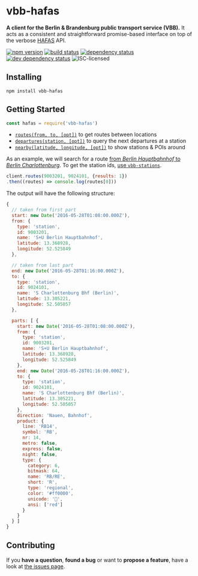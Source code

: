 # vbb-hafas

**A client for the Berlin & Brandenburg public transport service (VBB).** It acts as a consistent and straightforward promise-based interface on top of the verbose [HAFAS](http://hacon.de/hafas) API.

[![npm version](https://img.shields.io/npm/v/vbb-hafas.svg)](https://www.npmjs.com/package/vbb-hafas)
[![build status](https://img.shields.io/travis/derhuerst/vbb-hafas.svg)](https://travis-ci.org/derhuerst/vbb-hafas)
[![dependency status](https://img.shields.io/david/derhuerst/vbb-hafas.svg)](https://david-dm.org/derhuerst/vbb-hafas)
[![dev dependency status](https://img.shields.io/david/dev/derhuerst/vbb-hafas.svg)](https://david-dm.org/derhuerst/vbb-hafas#info=devDependencies)
![ISC-licensed](https://img.shields.io/github/license/derhuerst/vbb-hafas.svg)


## Installing

```shell
npm install vbb-hafas
```


## Getting Started

```javascript
const hafas = require('vbb-hafas')
```

- [`routes(from, to, [opt])`](docs/routes.md) to get routes between locations
- [`departures(station, [opt])`](docs/departures.md) to query the next departures at a station
- [`nearby(latitude, longitude, [opt])`](docs/nearby.md) to show stations & POIs around

As an example, we will search for a route [from *Berlin Hauptbahnhof* to *Berlin Charlottenburg*](https://www.google.de/maps/dir/Berlin+Hauptbahnhof,+Europaplatz,+Berlin/S+Berlin-Charlottenburg/@52.5212391,13.3287227,13z). To get the station ids, [use `vbb-stations`](https://github.com/derhuerst/vbb-stations#usage).

```javascript
client.routes(9003201, 9024101, {results: 1})
.then((routes) => console.log(routes[0]))
```

The output will have the following structure:

```javascript
{
  // taken from first part
  start: new Date('2016-05-28T01:08:00.000Z'),
  from: {
    type: 'station',
    id: 9003201,
    name: 'S+U Berlin Hauptbahnhof',
    latitude: 13.368928,
    longitude: 52.525849
  },

  // taken from last part
  end: new Date('2016-05-28T01:16:00.000Z'),
  to: {
    type: 'station',
    id: 9024101,
    name: 'S Charlottenburg Bhf (Berlin)',
    latitude: 13.305221,
    longitude: 52.505057
  },

  parts: [ {
    start: new Date('2016-05-28T01:08:00.000Z'),
    from: {
      type: 'station',
      id: 9003201,
      name: 'S+U Berlin Hauptbahnhof',
      latitude: 13.368928,
      longitude: 52.525849
    },
    end: new Date('2016-05-28T01:16:00.000Z'),
    to: {
      type: 'station',
      id: 9024101,
      name: 'S Charlottenburg Bhf (Berlin)',
      latitude: 13.305221,
      longitude: 52.505057
    },
    direction: 'Nauen, Bahnhof',
    product: {
      line: 'RB14',
      symbol: 'RB',
      nr: 14,
      metro: false,
      express: false,
      night: false,
      type: {
        category: 6,
        bitmask: 64,
        name: 'RB/RE',
        short: 'R',
        type: 'regional',
        color: '#ff0000',
        unicode: '🚆',
        ansi: ['red']
      }
    }
  } ]
}
```


## Contributing

If you **have a question**, **found a bug** or want to **propose a feature**, have a look at [the issues page](https://github.com/derhuerst/vbb-hafas/issues).
